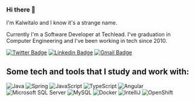 
### Hi there 👋


I'm Kalwitalo and I know it's a strange name.

Currently I'm a Software Developer at Techlead. I've graduation in Computer Engineering and I've been working in tech since 2010.

[![Twitter Badge](https://img.shields.io/badge/-@kalwitalo-3fb950?style=flat-square&labelColor=3fb950&logo=twitter&logoColor=white&link=https://twitter.com/kalwitalo)](https://twitter.com/kalwitalo) 
[![Linkedin Badge](https://img.shields.io/badge/-Kalwitalo%20Ibiapina-3fb950?style=flat-square&logo=Linkedin&logoColor=white&link=https://www.linkedin.com/in/kalwitalo/)](https://www.linkedin.com/in/kalwitalo/) 
[![Gmail Badge](https://img.shields.io/badge/-kalwitalo.ibiapina@gmail.com-3fb950?style=flat-square&logo=Gmail&logoColor=white&link=mailto:kalwitalo.ibiapina@gmail.com)](mailto:kalwitalo.ibiapina@gmail.com)

## Some tech and tools that I study and work with:

![Java](https://img.shields.io/badge/-Java-007396?style=flat-square&logo=java)
![Spring](https://img.shields.io/badge/-Spring-6DB33F?style=flat-square&logo=spring&logoColor=white)
![JavaScript](https://img.shields.io/badge/-JavaScript-black?style=flat-square&logo=javascript)
![TypeScript](https://img.shields.io/badge/-TypeScript-007ACC?style=flat-square&logo=typescript)
![Angular](https://img.shields.io/badge/-Angular-DD0031?style=flat-square&logo=angular)
![Microsoft SQL Server](https://img.shields.io/badge/-SQL%20Server-CC2927?style=flat-square&logo=microsoft-sql-server&logoColor=white)
![MySQL](https://img.shields.io/badge/-MySQL-4479A1?style=flat-square&logo=mysql&logoColor=white)
![Docker](https://img.shields.io/badge/-Docker-2496ED?style=flat-square&logo=docker&logoColor=white)
![IntelliJ](https://img.shields.io/badge/-IntelliJ%20IDEA-black?style=flat-square&logo=intellij-idea&logoColor=white)
![OpenShift](https://img.shields.io/badge/-OpenShift-white?style=flat-square&logo=Red%20Hat%20Open%20Shift&logoColor=red)
